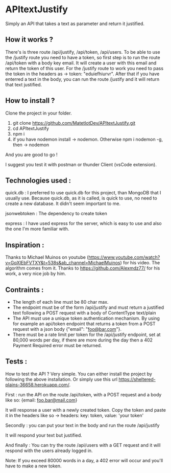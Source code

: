 # APItextJustify
Simply an API that takes a text as parameter and return it justified.

## How it works ?
There's is three route /api/justify, /api/token, /api/users. To be able to use the /justify route you need to have a token, so first step is to run the route /api/token with a body key email. It will create a user with this email and return the token of this user. 
For the /justify route to work you need to pass the token in the headers as -> token: "eduiefhiurvr". After that if you have enterred a text in the body, you can run the route /justify and it will return that text justified.

## How to install ?
Clone the project in your folder.
1. git clone https://github.com/MatetlotDev/APItextJustify.git
2. cd APItextJustify
3. npm i 
4. if you have nodemon install -> nodemon. Otherwise npm i nodemon -g, then -> nodemon

And you are good to go !

I suggest you test it with postman or thunder Client (vsCode extension).

## Technologies used :
quick.db : I preferred to use quick.db for this project, than MongoDB that I usually use. Because quick.db, as it is called, is quick to use, no need to create a new database. It didn't seem  important to me.

jsonwebtoken : The dependency to create token 

express : I have used express for the server, which is easy to use and also the one I'm more familiar with.

## Inspiration :
Thanks to Michael Muinos on youtube (https://www.youtube.com/watch?v=GqXlEbFVTXY&t=538s&ab_channel=MichaelMuinos) for his video. The algorithm comes from it.
Thanks to https://github.com/Alexmdz77/ for his work, a very nice job by him.

## Contraints : 
- The length of each line must be 80 char max.
- The endpoint must be of the form /api/justify and must return a justified text following a POST request with a body of ContentType text/plain
- The API must use a unique token authentication mechanism. By using for example an api/token endpoint that returns a token from a POST request with a json body {"email": "foo@bar.com"}.
- There must be a rate limit per token for the /api/justify endpoint, set at 80,000 words per day, if there are more during the day then a 402 Payment Required error must be returned.

## Tests :
How to test the API ? Very simple. You can either install the project by following the above installation. Or simply use this url https://sheltered-plains-36658.herokuapp.com/.

First : run the API on the route /api/token, with a POST request and a body like so: {email: foo.bar@mail.com}

It will response a user with a newly created token. Copy the token and paste it in the headers like so -> headers: key: token, value: 'your token'

Secondly : you can put your text in the body and run the route /api/justify

It will respond your text but justified.

And finally : You can try the route /api/users with a GET request and it will respond with the users already  logged in.

Note: If you exceed 80000 words in a day, a 402 error will occur and you'll have to make a new token.


